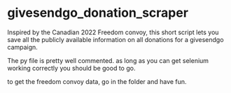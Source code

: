 # givesendgo_donation_scraper
Inspired by the Canadian 2022 Freedom convoy, this short script lets you save all the publicly available information on all donations for a givesendgo campaign.

The py file is pretty well commented. as long as you can get selenium working correctly you should be good to go.

to get the freedom convoy data, go in the folder and have fun.
